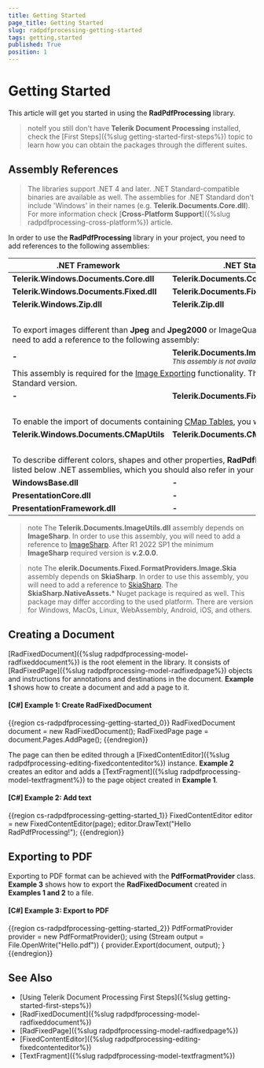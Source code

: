 ```yaml
---
title: Getting Started
page_title: Getting Started
slug: radpdfprocessing-getting-started
tags: getting,started
published: True
position: 1
---
```


# Getting Started



This article will get you started in using the __RadPdfProcessing__ library. 

>noteIf you still don't have **Telerik Document Processing** installed, check the [First Steps]({%slug getting-started-first-steps%}) topic to learn how you can obtain the packages through the different suites. 

## Assembly References

>The libraries support .NET 4 and later. .NET Standard-compatible binaries are available as well. The assemblies for .NET Standard don't include 'Windows' in their names (e.g. **Telerik.Documents.Core.dll**). For more information check [**Cross-Platform Support**]({%slug radpdfprocessing-cross-platform%}) article.

In order to use the __RadPdfProcessing__ library in your project, you need to add references to the following assemblies:
<table>
<thead>
	<tr>
		<th>.NET Framework </th>
		<th>.NET Standard-compatible</th>
	</tr>
</thead>
<tbody>
	<tr>
		<td><b>Telerik.Windows.Documents.Core.dll</b></td>
		<td><b>Telerik.Documents.Core.dll</b></td>
	</tr>
	<tr>
	    <td><b>Telerik.Windows.Documents.Fixed.dll</b></td>
		<td><b>Telerik.Documents.Fixed.dll</b></td>
	</tr>
	<tr>
	    <td><b>Telerik.Windows.Zip.dll</b></td>
		<td><b>Telerik.Zip.dll</b></td>
	</tr>
	<tr>
	    <td colspan="2">&nbsp;</td>
	</tr>
	<tr>
        <td colspan="2">To export images different than <b>Jpeg</b> and <b>Jpeg2000</b> or ImageQuality different than High you will need to add a reference to the following assembly:</td> 
    </tr>
	<tr>
	    <td><b>-</b></td>
		<td><b>Telerik.Documents.ImageUtils.dll</b>
			<br><sub><i>This assembly is not available in UI for Xamarin.</i></sub>
	</tr>
	<tr> 
		<td  colspan="2" >This assembly is required for the <a href="https://docs.telerik.com/devtools/document-processing/libraries/radpdfprocessing/formats-and-conversion/convert-to-image/using-image-format-provider">Image Exporting</a> functionality. This is only available in the NET Standard version. </td>
	</tr>
	<tr>
		<td><b>-</b></td>
		<td><b>Telerik.Documents.Fixed.FormatProviders.Image.Skia</b></td>
	</tr>
		<tr>
	    <td colspan="2">&nbsp;</td>
	</tr>
		<tr>
        <td colspan="2">To enable the import of documents containing <a href="https://docs.telerik.com/devtools/document-processing/libraries/radpdfprocessing/concepts/cmaps">CMap Tables</a>, you will need to add a reference to:</td> 
    </tr>
	<tr>
	    <td><b>Telerik.Windows.Documents.CMapUtils</b></td>
		<td><b>Telerik.Documents.CMapUtils</b></td>
	</tr>
	<tr>
	    <td colspan="2">&nbsp;</td>
	</tr>
	<tr>
        <td colspan="2">To describe different colors, shapes and other properties, <b>RadPdfProcessing</b> depends on the listed below .NET assemblies, which you should also refer in your project:</td> 
    </tr>
    <tr>
	    <td><b>WindowsBase.dll</b></td>
		<td><b>-</b></td>
	</tr>
	<tr>
	    <td><b>PresentationCore.dll</b></td>
		<td><b>-</b></td>
	</tr>
	<tr>
	    <td><b>PresentationFramework.dll</b></td>
		<td><b>-</b></td>
	</tr>
</tbody>
</table>

>note The **Telerik.Documents.ImageUtils.dll** assembly depends on **ImageSharp**. In order to use this assembly, you will need to add a reference to [ImageSharp](https://www.nuget.org/packages/SixLabors.ImageSharp/). After R1 2022 SP1 the minimum **ImageSharp** required version is **v.2.0.0**.

>note The **elerik.Documents.Fixed.FormatProviders.Image.Skia** assembly depends on **SkiaSharp**. In order to use this assembly, you will need to add a reference to [SkiaSharp](https://www.nuget.org/packages/SkiaSharp/). The **SkiaSharp.NativeAssets.*** Nuget package is required as well. This package may differ according to the used platform. There are version for Windows, MacOs, Linux, WebAssembly, Android, iOS, and others.
 

## Creating a Document

[RadFixedDocument]({%slug radpdfprocessing-model-radfixeddocument%}) is the root element in the library. It consists of [RadFixedPage]({%slug radpdfprocessing-model-radfixedpage%}) objects and instructions for annotations and destinations in the document. __Example 1__ shows how to create a document and add a page to it.
        

#### __[C#] Example 1: Create RadFixedDocument__

{{region cs-radpdfprocessing-getting-started_0}}
	RadFixedDocument document = new RadFixedDocument();
	RadFixedPage page = document.Pages.AddPage();
{{endregion}}



The page can then be edited through a [FixedContentEditor]({%slug radpdfprocessing-editing-fixedcontenteditor%}) instance. __Example 2__ creates an editor and adds a [TextFragment]({%slug radpdfprocessing-model-textfragment%}) to the page object created in __Example 1__.
        

#### __[C#] Example 2: Add text__

{{region cs-radpdfprocessing-getting-started_1}}
	FixedContentEditor editor = new FixedContentEditor(page);
	editor.DrawText("Hello RadPdfProcessing!");
{{endregion}}



## Exporting to PDF

Exporting to PDF format can be achieved with the __PdfFormatProvider__ class. __Example 3__ shows how to export the __RadFixedDocument__  created in __Examples 1 and 2__ to a file.
        

#### __[C#] Example 3: Export to PDF__

{{region cs-radpdfprocessing-getting-started_2}}
	PdfFormatProvider provider = new PdfFormatProvider();
	using (Stream output = File.OpenWrite("Hello.pdf"))
	{
	    provider.Export(document, output);
	}
{{endregion}}



## See Also

 * [Using Telerik Document Processing First Steps]({%slug getting-started-first-steps%})
 * [RadFixedDocument]({%slug radpdfprocessing-model-radfixeddocument%})
 * [RadFixedPage]({%slug radpdfprocessing-model-radfixedpage%})
 * [FixedContentEditor]({%slug radpdfprocessing-editing-fixedcontenteditor%})
 * [TextFragment]({%slug radpdfprocessing-model-textfragment%})
